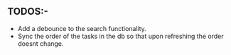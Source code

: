 ## TODOS:-

- Add a debounce to the search functionality.
- Sync the order of the tasks in the db so that upon refreshing the order doesnt change.
